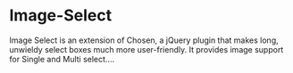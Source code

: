 Image-Select
============

Image Select is an extension of Chosen, a jQuery plugin that makes long, unwieldy select boxes much more user-friendly. It provides image support for Single and Multi select....